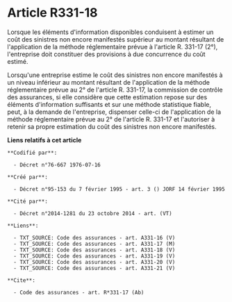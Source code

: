 # Article R331-18

Lorsque les éléments d'information disponibles conduisent à estimer un coût des sinistres non encore manifestés supérieur au
montant résultant de l'application de la méthode réglementaire prévue à l'article R. 331-17 (2°), l'entreprise doit
constituer des provisions à due concurrence du coût estimé.

Lorsqu'une entreprise estime le coût des sinistres non encore manifestés à un niveau inférieur au montant résultant de
l'application de la méthode réglementaire prévue au 2° de l'article R. 331-17, la commission de contrôle des assurances, si
elle considère que cette estimation repose sur des éléments d'information suffisants et sur une méthode statistique fiable,
peut, à la demande de l'entreprise, dispenser celle-ci de l'application de la méthode réglementaire prévue au 2° de l'article
R. 331-17 et l'autoriser à retenir sa propre estimation du coût des sinistres non encore manifestés.

**Liens relatifs à cet article**

	**Codifié par**:

	  - Décret n°76-667 1976-07-16

	**Créé par**:

	  - Décret n°95-153 du 7 février 1995 - art. 3 () JORF 14 février 1995

	**Cité par**:

	  - Décret n°2014-1281 du 23 octobre 2014 - art. (VT)

	**Liens**:

	  - TXT_SOURCE: Code des assurances - art. A331-16 (V)
	  - TXT_SOURCE: Code des assurances - art. A331-17 (M)
	  - TXT_SOURCE: Code des assurances - art. A331-18 (V)
	  - TXT_SOURCE: Code des assurances - art. A331-19 (V)
	  - TXT_SOURCE: Code des assurances - art. A331-20 (V)
	  - TXT_SOURCE: Code des assurances - art. A331-21 (V)

	**Cite**:

	  - Code des assurances - art. R*331-17 (Ab)
